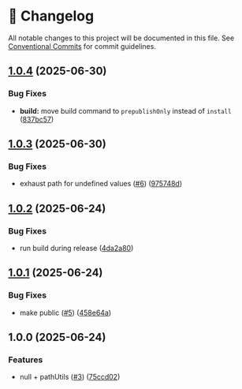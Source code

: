 <!-- markdownlint-disable --><!-- textlint-disable -->

# 📓 Changelog

All notable changes to this project will be documented in this file. See
[Conventional Commits](https://conventionalcommits.org) for commit guidelines.

## [1.0.4](https://github.com/sanity-io/json-match/compare/v1.0.3...v1.0.4) (2025-06-30)

### Bug Fixes

- **build:** move build command to `prepublishOnly` instead of `install` ([837bc57](https://github.com/sanity-io/json-match/commit/837bc57fe6524fdbacd05fd992cb05efe4f400fe))

## [1.0.3](https://github.com/sanity-io/json-match/compare/v1.0.2...v1.0.3) (2025-06-30)

### Bug Fixes

- exhaust path for undefined values ([#6](https://github.com/sanity-io/json-match/issues/6)) ([975748d](https://github.com/sanity-io/json-match/commit/975748dbcc90bc9516c63b5f246ea95ca8a5dc6a))

## [1.0.2](https://github.com/sanity-io/json-match/compare/v1.0.1...v1.0.2) (2025-06-24)

### Bug Fixes

- run build during release ([4da2a80](https://github.com/sanity-io/json-match/commit/4da2a8007f9e33f3c71b3190d2ce8be01d05db6d))

## [1.0.1](https://github.com/sanity-io/json-match/compare/v1.0.0...v1.0.1) (2025-06-24)

### Bug Fixes

- make public ([#5](https://github.com/sanity-io/json-match/issues/5)) ([458e64a](https://github.com/sanity-io/json-match/commit/458e64ac1c67bb03e8b0474523f11bb4f32c4cde))

## 1.0.0 (2025-06-24)

### Features

- null + pathUtils ([#3](https://github.com/sanity-io/json-match/issues/3)) ([75ccd02](https://github.com/sanity-io/json-match/commit/75ccd02350cc219e06028ed85c5adea333c3759c))
